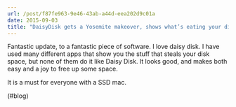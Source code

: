 ```yaml
---
url: /post/f87fe963-9e46-43ab-a44d-eea202d9c01a
date: 2015-09-03
title: "DaisyDisk gets a Yosemite makeover, shows what’s eating your disk space much faster | iMore"
---
```


Fantastic update, to a fantastic piece of software. I love daisy disk. I have used many different apps that show you the stuff that steals your disk space, but none of them do it like Daisy Disk. It looks good, and makes both easy and a joy to free up some space.



It is a must for everyone with a SSD mac.



(#blog)